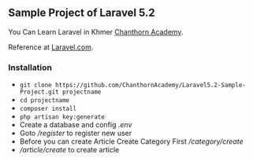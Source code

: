 ## Sample Project of Laravel 5.2

You Can Learn Laravel in Khmer [Chanthorn Academy](https://www.youtube.com/playlist?list=PLOUWldLRWYOjEwIovy6HKdawnN7ZSUDBU).

Reference at [Laravel.com](http://laravel.com).

### Installation ###

* `git clone https://github.com/ChanthornAcademy/Laravel5.2-Sample-Project.git projectname`
* `cd projectname`
* `composer install`
* `php artisan key:generate`
* Create a database and config *.env*
* Goto */register* to register new user
* Before you can create Article Create Category First */category/create*
* */article/create* to create article
